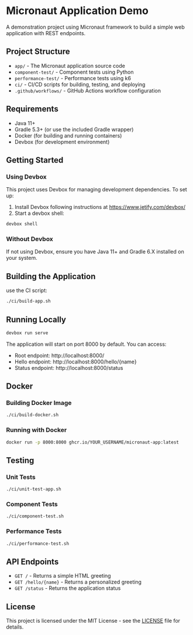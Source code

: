 # Micronaut Application Demo

A demonstration project using Micronaut framework to build a simple web application with REST endpoints.

## Project Structure

- `app/` - The Micronaut application source code
- `component-test/` - Component tests using Python
- `performance-test/` - Performance tests using k6
- `ci/` - CI/CD scripts for building, testing, and deploying
- `.github/workflows/` - GitHub Actions workflow configuration

## Requirements

- Java 11+
- Gradle 5.3+ (or use the included Gradle wrapper)
- Docker (for building and running containers)
- Devbox (for development environment)

## Getting Started

### Using Devbox

This project uses Devbox for managing development dependencies. To set up:

1. Install Devbox following instructions at https://www.jetify.com/devbox/
2. Start a devbox shell:

```bash
devbox shell
```

### Without Devbox

If not using Devbox, ensure you have Java 11+ and Gradle 6.X installed on your system.

## Building the Application

use the CI script:

```bash
./ci/build-app.sh
```

## Running Locally

```bash
devbox run serve
```

The application will start on port 8000 by default. You can access:
- Root endpoint: http://localhost:8000/
- Hello endpoint: http://localhost:8000/hello/{name}
- Status endpoint: http://localhost:8000/status

## Docker

### Building Docker Image

```bash
./ci/build-docker.sh
```

### Running with Docker

```bash
docker run -p 8000:8000 ghcr.io/YOUR_USERNAME/micronaut-app:latest
```

## Testing

### Unit Tests

```bash
./ci/unit-test-app.sh
```

### Component Tests

```bash
./ci/component-test.sh
```

### Performance Tests

```bash
./ci/performance-test.sh
```

## API Endpoints

- `GET /` - Returns a simple HTML greeting
- `GET /hello/{name}` - Returns a personalized greeting
- `GET /status` - Returns the application status

## License

This project is licensed under the MIT License - see the [LICENSE](LICENSE) file for details.
